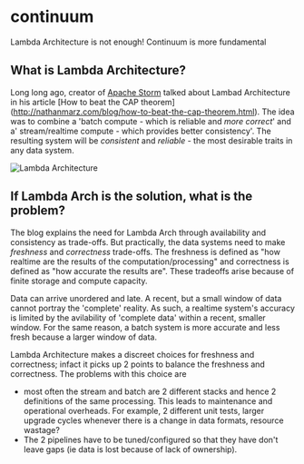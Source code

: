 # continuum
Lambda Architecture is not enough! Continuum is more fundamental

## What is Lambda Architecture?
Long long ago, creator of [Apache Storm](http://storm.apache.org/index.html "Apache Storm") talked about Lambad Architecture in his article [How to beat the CAP theorem] (http://nathanmarz.com/blog/how-to-beat-the-cap-theorem.html). The idea was to combine a 'batch compute - which is reliable and *more correct*' and a' stream/realtime compute - which provides better consistency'. The resulting system will be *consistent* and *reliable* - the most desirable traits in any data system.

![Lambda Architecture](http://nathanmarz.com/storage/batch_realtime_example.png?__SQUARESPACE_CACHEVERSION=1318379033834)

## If Lambda Arch is the solution, what is the problem?
The blog explains the need for Lambda Arch through availability and consistency as trade-offs. But practically, the data systems need to make *freshness* and *correctness* trade-offs. The freshness is defined as "how realtime are the results of the computation/processing" and correctness is defined as "how accurate the results are". These tradeoffs arise because of finite storage and compute capacity. 

Data can arrive unordered and late. A recent, but a small window of data cannot portray the 'complete' reality. As such, a realtime system's accuracy is limited by the avilability of 'complete data' within a recent, smaller window. For the same reason, a batch system is more accurate and less fresh because a larger window of data.

Lambda Architecture makes a discreet choices for freshness and correctness; infact it picks up 2 points to balance the freshness and correctness. The problems with this choice are
* most often the stream and batch are 2 different stacks and hence 2 definitions of the same processing. This leads to maintenance and operational overheads. For example, 2 different unit tests, larger upgrade cycles whenever there is a change in data formats, resource wastage?
* The 2 pipelines have to be tuned/configured so that they have don't leave gaps (ie data is lost because of lack of ownership).




